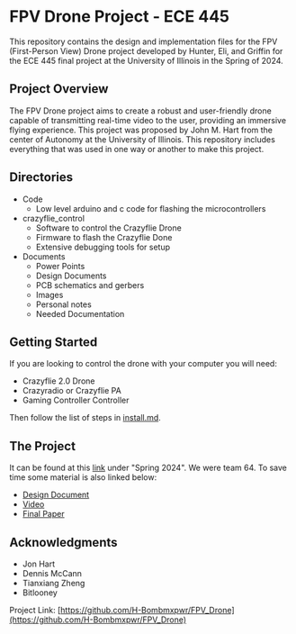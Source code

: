 
# FPV Drone Project - ECE 445

This repository contains the design and implementation files for the FPV (First-Person View) Drone project developed by Hunter, Eli, and Griffin for the ECE 445 final project at the University of Illinois in the Spring of 2024.

## Project Overview

The FPV Drone project aims to create a robust and user-friendly drone capable of transmitting real-time video to the user, providing an immersive flying experience. This project was proposed by John M. Hart from the center of Autonomy at the University of Illinois. This repository includes everything that was used in one way or another to make this project. 

## Directories

- Code
   - Low level arduino and c code for flashing the microcontrollers 
- crazyflie_control
   - Software to control the Crazyflie Drone
   - Firmware to flash the Crazyflie Done
   - Extensive debugging tools for setup
- Documents
   - Power Points
   - Design Documents
   - PCB schematics and gerbers
   - Images
   - Personal notes
   - Needed Documentation

## Getting Started
If you are looking to control the drone with your computer you will need:
- Crazyflie 2.0 Drone
- Crazyradio or Crazyflie PA
- Gaming Controller Controller

Then follow the list of steps in [install.md](install.md). 

## The Project

It can be found at this [link](https://courses.engr.illinois.edu/ece445/projects.asp) under "Spring 2024". We were team 64. To save time some material is also linked below:

- [Design Document](Documents/documentation/Design_Document_ECE_445.pdf)
- [Video](https://youtu.be/XnW3fZcY0gs)
- [Final Paper](Documents/documentation/ECE_445_Final_Paper_ECE445.pdf)

## Acknowledgments

- Jon Hart
- Dennis McCann
- Tianxiang Zheng
- Bitlooney

Project Link: [https://github.com/H-Bombmxpwr/FPV_Drone](https://github.com/H-Bombmxpwr/FPV_Drone)